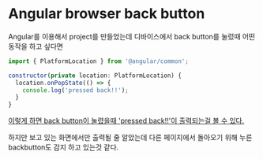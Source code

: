 # Angular browser back button

Angular를 이용해서 project를 만들었는데 디바이스에서 back button를 눌렀때 어떤 동작을 하고 싶다면
```javascript
import { PlatformLocation } from '@angular/common';

constructor(private location: PlatformLocation) {
  location.onPopState(() => {
    console.log('pressed back!!');
  }
}
```

[이렇게 하면 back button이 눌렸을때 'pressed back!!'이 출력되는걸 볼 수 있다.](https://stackoverflow.com/questions/40381814/how-do-i-detect-user-navigating-back-in-angular2)

하지만 보고 있는 화면에서만 출력될 줄 알았는데 다른 페이지에서 돌아오기 위해 누른 backbutton도 감지 하고 있는것 같다.  

